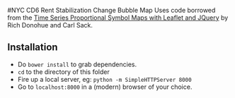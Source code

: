 #NYC CD6 Rent Stabilization Change Bubble Map
Uses code borrowed from the [Time Series Proportional Symbol Maps with Leaflet and JQuery](http://geography.wisc.edu/cartography/tutorials/) by Rich Donohue and Carl Sack.
 
## Installation
- Do `bower install` to grab dependencies.
- `cd` to the directory of this folder
- Fire up a local server, eg: `python -m SimpleHTTPServer 8000`
- Go to `localhost:8000` in a (modern) browser of your choice.